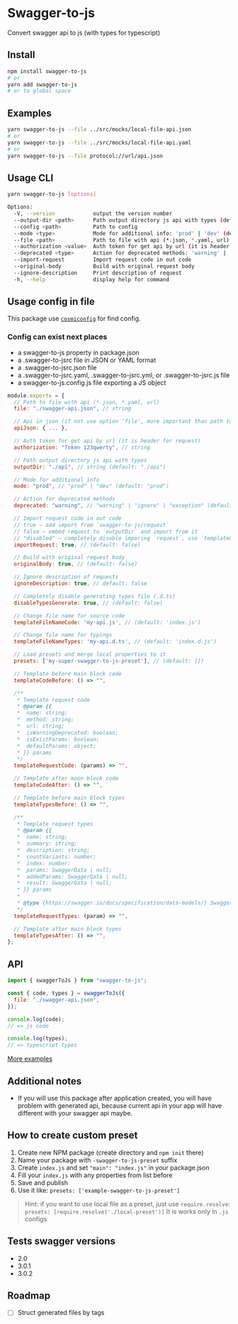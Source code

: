 # Swagger-to-js

Convert swagger api to js (with types for typescript)

## Install

```sh
npm install swagger-to-js
# or
yarn add swagger-to-js
# or to global space
```

## Examples

```sh
yarn swagger-to-js --file ../src/mocks/local-file-api.json
# or
yarn swagger-to-js --file ../src/mocks/local-file-api.yaml
# or
yarn swagger-to-js --file protocol://url/api.json
```

## Usage CLI

```sh
yarn swagger-to-js [options]

Options:
  -V, --version            output the version number
  --output-dir <path>      Path output directory js api with types (default: './api')
  --config <path>          Path to config
  --mode <type>            Mode for additional info: 'prod' | 'dev' (default: 'prod')
  --file <path>            Path to file with api (*.json, *.yaml, url)
  --authorization <value>  Auth token for get api by url (it is header for request)
  --deprecated <type>      Action for deprecated methods: 'warning' | 'ignore' | 'exception' (default: 'warning')
  --import-request         Import request code in out code
  --original-body          Build with original request body
  --ignore-description     Print description of request
  -h, --help               display help for command
```

## Usage config in file

This package use [`cosmiconfig`](https://github.com/davidtheclark/cosmiconfig) for find config.

### Config can exist next places

- a swagger-to-js property in package.json
- a .swagger-to-jsrc file in JSON or YAML format
- a .swagger-to-jsrc.json file
- a .swagger-to-jsrc.yaml, .swagger-to-jsrc.yml, or .swagger-to-jsrc.js file
- a swagger-to-js.config.js file exporting a JS object

```js
module.exports = {
  // Path to file with api (*.json, *.yaml, url)
  file: "./swagger-api.json", // string

  // Api in json (if not use option 'file', more important than path to file)
  apiJson: { ... },

  // Auth token for get api by url (it is header for request)
  authorization: "Token 123qwerty", // string

  // Path output directory js api with types
  outputDir: "./api", // string (default: "./api")

  // Mode for additional info
  mode: "prod", // "prod" | "dev" (default: "prod")

  // Action for deprecated methods
  deprecated: "warning", // "warning" | "ignore" | "exception" (default: "warning")

  // Import request code in out code
  // true — add import from `swagger-to-js/request`
  // false — embed request to `outputDir` and import from it
  // "disabled" — completely disable imporing `request`, use `templateCodeBefore`
  importRequest: true, // (default: false)

  // Build with original request body
  originalBody: true, // (default: false)

  // Ignore description of requests
  ignoreDescription: true, // default: false

  // Completely disable generating types file (.d.ts)
  disableTypesGenerate: true, // (default: false)

  // Change file name for source code
  templateFileNameCode: 'my-api.js', // (default: 'index.js')

  // Change file name for typings
  templateFileNameTypes: 'my-api.d.ts', // (default: 'index.d.js')

  // Load presets and merge local properties to it
  presets: ['my-super-swagger-to-js-preset'], // (default: [])

  // Template before main block code
  templateCodeBefore: () => "",

  /**
   * Template request code
   * @param {{
   *  name: string;
   *  method: string;
   *  url: string;
   *  isWarningDeprecated: boolean;
   *  isExistParams: boolean;
   *  defaultParams: object;
   * }} params
   */
  templateRequestCode: (params) => "",

  // Template after maon block code
  templateCodeAfter: () => "",

  // Template before main block types
  templateTypesBefore: () => "",

  /**
   * Template request types
   * @param {{
   *  name: string;
   *  summary: string;
   *  description: string;
   *  countVariants: number;
   *  index: number;
   *  params: SwaggerData | null;
   *  addedParams: SwaggerData | null;
   *  result: SwaggerData | null;
   * }} params
   *
   * @type {https://swagger.io/docs/specification/data-models/} SwaggerData
   */
  templateRequestTypes: (param) => "",

  // Template after main block types
  templateTypesAfter: () => "",
};
```

## API

```js
import { swaggerToJs } from "swagger-to-js";

const { code, types } = swaggerToJs({
  file: "./swagger-api.json",
});

console.log(code);
// => js code

console.log(types);
// => typescript types
```

[More examples](https://github.com/EvgenyiFedotov/swagger-to-js/tree/next/examples)

## Additional notes

- If you will use this package after application created, you will have problem with generated api,
  because current api in your app will have different with your swagger api maybe.

## How to create custom preset

1. Create new NPM package (create directory and `npm init` there)
1. Name your package with `-swagger-to-js-preset` suffix
1. Create `index.js` and set `"main": "index.js"` in your package.json
1. Fill your `index.js` with any properties from list before
1. Save and publish
1. Use it like: `presets: ['example-swagger-to-js-preset']`

> Hint: if you want to use local file as a preset, just use `require.resolve`:
> `presets: [require.resolve('./local-preset')]`
> It is works only in `.js` configs

## Tests swagger versions

- 2.0
- 3.0.1
- 3.0.2

## Roadmap

- [ ] Struct generated files by tags
